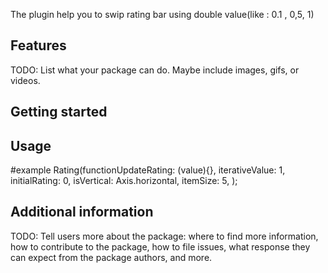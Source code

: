 <!--
This README describes the package. If you publish this package to pub.dev,
this README's contents appear on the landing page for your package.

For information about how to write a good package README, see the guide for
[writing package pages](https://dart.dev/guides/libraries/writing-package-pages).

For general information about developing packages, see the Dart guide for
[creating packages](https://dart.dev/guides/libraries/create-library-packages)
and the Flutter guide for
[developing packages and plugins](https://flutter.dev/developing-packages).
-->

The plugin help you to swip rating bar using double value(like : 0.1 , 0,5, 1)


## Features

TODO: List what your package can do. Maybe include images, gifs, or videos.

## Getting started

## Usage

#example
Rating(functionUpdateRating: (value){},
            iterativeValue: 1,
              initialRating: 0,
              isVertical: Axis.horizontal,
              itemSize: 5,
            );
            

## Additional information

TODO: Tell users more about the package: where to find more information, how to
contribute to the package, how to file issues, what response they can expect
from the package authors, and more.
